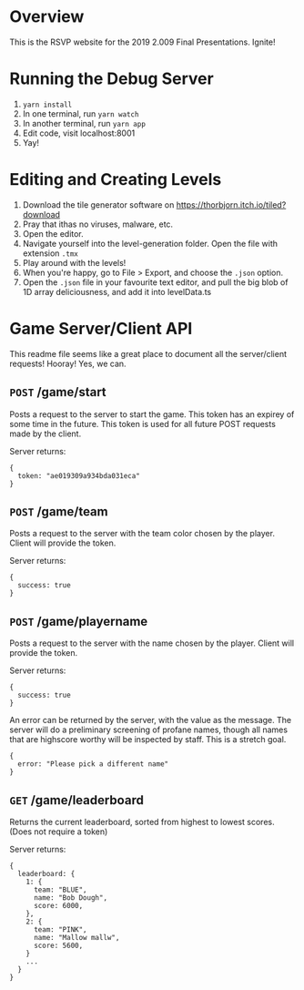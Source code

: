 # Overview

This is the RSVP website for the 2019 2.009 Final Presentations. Ignite!

# Running the Debug Server

1. `yarn install`
2. In one terminal, run `yarn watch`
3. In another terminal, run `yarn app`
4. Edit code, visit localhost:8001
5. Yay!

# Editing and Creating Levels

1. Download the tile generator software on https://thorbjorn.itch.io/tiled?download
2. Pray that ithas no viruses, malware, etc.
3. Open the editor. 
4. Navigate yourself into the level-generation folder. Open the file with extension `.tmx`
5. Play around with the levels! 
6. When you're happy, go to File > Export, and choose the `.json` option. 
7. Open the `.json` file in your favourite text editor, and pull the big blob of 1D array deliciousness, and add it into levelData.ts

# Game Server/Client API

This readme file seems like a great place to document all the server/client requests! Hooray! Yes, we can.

## `POST` /game/start

Posts a request to the server to start the game. This token has an expirey of some time in the future. This token is used for all future POST requests made by the client.

Server returns:
```
{
  token: "ae019309a934bda031eca"
}
```

## `POST` /game/team

Posts a request to the server with the team color chosen by the player. Client will provide the token.

Server returns:
```
{
  success: true
}
```

## `POST` /game/playername

Posts a request to the server with the name chosen by the player. Client will provide the token.

Server returns:
```
{
  success: true
}
```
An error can be returned by the server, with the value as the message. The server will do a preliminary screening of profane names, though all names that are highscore worthy will be inspected by staff. This is a stretch goal.
```
{
  error: "Please pick a different name"
}
```

## `GET` /game/leaderboard

Returns the current leaderboard, sorted from highest to lowest scores. (Does not require a token)

Server returns:

```
{
  leaderboard: {
    1: {
      team: "BLUE",
      name: "Bob Dough",
      score: 6000,
    },
    2: {
      team: "PINK",
      name: "Mallow mallw",
      score: 5600,
    }
    ...
  }
}
```
